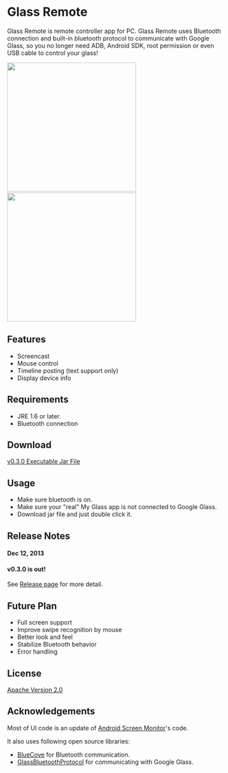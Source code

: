Glass Remote
=======

Glass Remote is remote controller app for PC. Glass Remote uses Bluetooth connection and built-in bluetooth protocol to communicate with Google Glass, so you no longer need ADB, Android SDK, root permission or even USB cable to control your glass!

<img src="http://thorikawa.github.io/GlassRemote/img/screenshot1.png" width="300" />&nbsp;&nbsp;&nbsp;&nbsp;<img src="http://thorikawa.github.io/GlassRemote/img/screenshot2.png" width="300" />

## Features
* Screencast
* Mouse control
* Timeline posting (text support only)
* Display device info

## Requirements
* JRE 1.6 or later.
* Bluetooth connection

## Download
[v0.3.0 Executable Jar File](https://github.com/thorikawa/MyGlazz/releases/download/v0.3.0/myglazz-awt-0.3.0.jar)

## Usage

* Make sure bluetooth is on.
* Make sure your "real" My Glass app is not connected to Google Glass.
* Download jar file and just double click it.

## Release Notes

#### Dec 12, 2013
#### v0.3.0 is out!

See [Release page](https://github.com/thorikawa/MyGlazz/releases) for more detail.

## Future Plan
* Full screen support
* Improve swipe recognition by mouse
* Better look and feel
* Stabilize Bluetooth behavior
* Error handling

## License

[Apache Version 2.0](http://www.apache.org/licenses/LICENSE-2.0.html)

## Acknowledgements

Most of UI code is an update of [Android Screen Monitor](https://github.com/adakoda/android-screen-monitor)'s code.

It also uses following open source libraries:

* [BlueCove](http://bluecove.org/) for Bluetooth communication.
* [GlassBluetoothProtocol](https://github.com/thorikawa/GlassBluetoothProtocol) for communicating with Google Glass.
